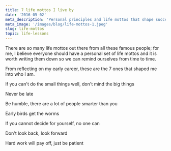 ```yaml
---
title: 7 life mottos I live by
date: '2016-05-02'
meta_description: 'Personal principles and life mottos that shape success and happiness. Learn how simple guiding philosophies can transform your approach to life.'
meta_image: '/images/blog/life-mottos-1.jpeg'
slug: life-mottos
topic: life-lessons
---
```


There are so many life mottos out there from all these famous people; for me, I believe everyone should have a personal set of life mottos and it is worth writing them down so we can remind ourselves from time to time.

From reflecting on my early career, these are the 7 ones that shaped me into who I am.

If you can't do the small things well, don't mind the big things

Never be late

Be humble, there are a lot of people smarter than you

Early birds get the worms

If you cannot decide for yourself, no one can

Don't look back, look forward

Hard work will pay off, just be patient
